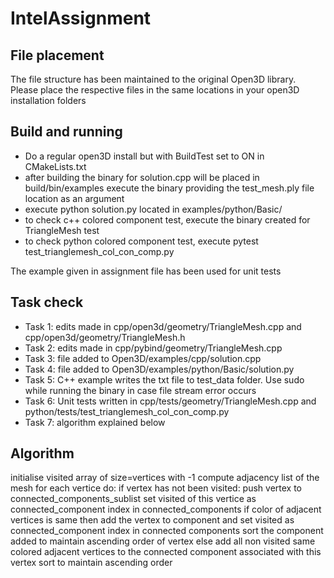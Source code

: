 # IntelAssignment
## File placement
The file structure has been maintained to the original Open3D library. Please place the respective files in the same locations in your open3D installation folders

## Build and running

* Do a regular open3D install but with BuildTest set to ON in CMakeLists.txt
* after building the binary for solution.cpp will be placed in build/bin/examples execute the binary providing the test_mesh.ply file location as an argument
* execute python solution.py located in examples/python/Basic/
* to check c++ colored component test, execute the binary created for TriangleMesh test 
* to check python colored component test, execute pytest test_trianglemesh_col_con_comp.py

The example given in assignment file has been used for unit tests

## Task check
* Task 1: edits made in cpp/open3d/geometry/TriangleMesh.cpp and cpp/open3d/geometry/TriangleMesh.h
* Task 2: edits made in cpp/pybind/geometry/TriangleMesh.cpp
* Task 3: file added to Open3D/examples/cpp/solution.cpp
* Task 4: file added to Open3D/examples/python/Basic/solution.py
* Task 5: C++ example writes the txt file to test_data folder. Use sudo while running the binary in case file stream error occurs
* Task 6: Unit tests written in cpp/tests/geometry/TriangleMesh.cpp and python/tests/test_trianglemesh_col_con_comp.py
* Task 7: algorithm explained below

## Algorithm
initialise visited array of size=vertices with -1
compute adjacency list of the mesh
for each vertice do:
  if vertex has not been visited:
    push vertex to connected_components_sublist
    set visited of this vertice as connected_component index in connected_components
    if color of adjacent vertices is same then add the vertex to component and set visited as connected_component index in connected components
  sort the component added to maintain ascending order of vertex
  else
    add all non visited same colored adjacent vertices to the connected component associated with this vertex
    sort to maintain ascending order
    
